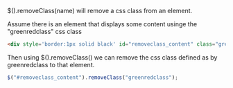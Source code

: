 $().removeClass(name) will remove a css class from an element.

Assume there is an element that displays some content usinge the "greenredclass" css class
```html
<div style='border:1px solid black' id="removeclass_content" class="greenredclass">This is some content</div>
```


Then using $().removeClass() we can remove the css class defined as by greenredclass to that element.
```js
$("#removeclass_content").removeClass("greenredclass");
```
